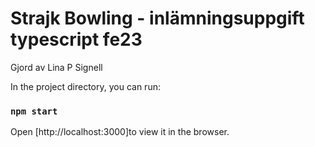# Strajk Bowling - inlämningsuppgift typescript fe23 

Gjord av Lina P Signell

In the project directory, you can run:

### `npm start`

Open [http://localhost:3000]to view it in the browser.


 
